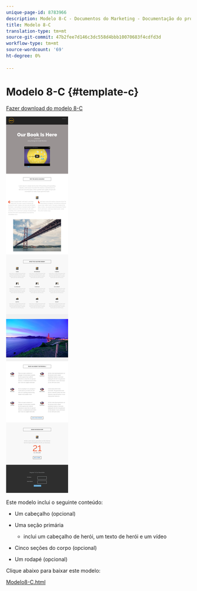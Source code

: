 ```yaml
---
unique-page-id: 8783966
description: Modelo 8-C - Documentos do Marketing - Documentação do produto
title: Modelo 8-C
translation-type: tm+mt
source-git-commit: 47b2fee7d146c3dc558d4bbb10070683f4cdfd3d
workflow-type: tm+mt
source-wordcount: '69'
ht-degree: 0%

---
```



# Modelo 8-C {#template-c}

[Fazer download do modelo 8-C](http://docs.marketo.com/download/attachments/8783966/template-8c.html?version=1&amp;modificationdate=1482175053000&amp;api=v2)

![](assets/image2015-7-29-14-3a12-3a24.png)

Este modelo inclui o seguinte conteúdo:

* Um cabeçalho (opcional)
* Uma seção primária

   * inclui um cabeçalho de herói, um texto de herói e um vídeo

* Cinco seções do corpo (opcional)
* Um rodapé (opcional)

Clique abaixo para baixar este modelo:

[Modelo8-C.html](http://docs.marketo.com/download/attachments/8783966/template-8c.html?version=1&amp;modificationdate=1482175053000&amp;api=v2)
